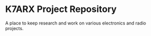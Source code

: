 # K7ARX Project Repository

A place to keep research and work on various electronics and radio projects.


